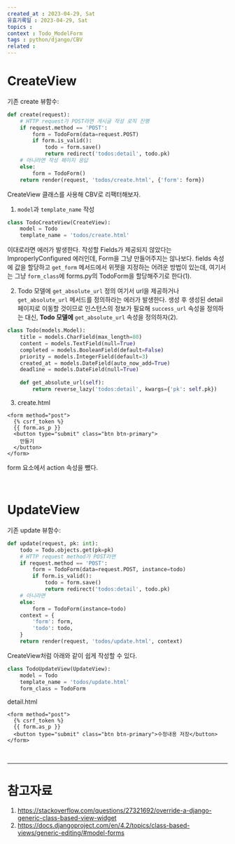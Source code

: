 ```yaml
---
created_at : 2023-04-29, Sat
유효기록일 : 2023-04-29, Sat
topics : 
context : Todo_ModelForm
tags : python/django/CBV
related : 
---
```

# CreateView
기존 create 뷰함수:
```python
def create(request):
    # HTTP request가 POST라면 게시글 작성 로직 진행
    if request.method == 'POST':
        form = TodoForm(data=request.POST)
        if form.is_valid():
            todo = form.save()
            return redirect('todos:detail', todo.pk)
    # 아니라면 작성 페이지 응답
    else:
        form = TodoForm()
    return render(request, 'todos/create.html', {'form': form})
```

CreateView 클래스를 사용해 CBV로 리팩터해보자.

1. `model`과 `template_name` 작성
```python
class TodoCreateView(CreateView):
    model = Todo
    template_name = 'todos/create.html'
```
이대로라면 에러가 발생한다. 작성할 Fields가 제공되지 않았다는 ImproperlyConfigured 에러인데, Form을 그냥 만들어주지는 않나보다. fields 속성에 값을 할당하고 `get_form` 메서드에서 위젯을 지정하는 어려운 방법이 있는데, 여기서는 그냥 `form_class`에 forms.py의 TodoForm을 할당해주기로 한다(1).

2. Todo 모델에 `get_absolute_url` 정의
여기서 url을 제공하거나 `get_absolute_url` 메서드를 정의하라는 에러가 발생한다. 생성 후 생성된 detail 페이지로 이동할 것이므로 인스턴스의 정보가 필요해 `success_url` 속성을 정의하는 대신, **Todo 모델에** `get_absolute_url` 속성을 정의하자(2).
```python
class Todo(models.Model):
    title = models.CharField(max_length=80)
    content = models.TextField(null=True)
    completed = models.BooleanField(default=False)
    priority = models.IntegerField(default=3)
    created_at = models.DateField(auto_now_add=True)
    deadline = models.DateField(null=True)
    
    def get_absolute_url(self):
        return reverse_lazy('todos:detail', kwargs={'pk': self.pk})
```

3. create.html
```django
<form method="post">
  {% csrf_token %}
  {{ form.as_p }}
  <button type="submit" class="btn btn-primary">
    만들기
  </button>
</form>
```
form 요소에서 action 속성을 뺐다.

<br>

# UpdateView

기존 update 뷰함수:
```python
def update(request, pk: int):
    todo = Todo.objects.get(pk=pk)
    # HTTP request method가 POST라면
    if request.method == 'POST':
        form = TodoForm(data=request.POST, instance=todo)
        if form.is_valid():
            todo = form.save()
            return redirect('todos:detail', todo.pk)
    # 아니라면
    else:
        form = TodoForm(instance=todo)
    context = {
        'form': form,
        'todo': todo,
    }
    return render(request, 'todos/update.html', context)
```

CreateView처럼 아래와 같이 쉽게 작성할 수 있다.
```python
class TodoUpdateView(UpdateView):
    model = Todo
    template_name = 'todos/update.html'
    form_class = TodoForm
```

detail.html
```django
<form method="post">
  {% csrf_token %}
  {{ form.as_p }}
  <button type="submit" class="btn btn-primary">수정내용 저장</button>
</form>
```

<br>

---
# 참고자료
1. https://stackoverflow.com/questions/27321692/override-a-django-generic-class-based-view-widget
2. https://docs.djangoproject.com/en/4.2/topics/class-based-views/generic-editing/#model-forms

[^1]: